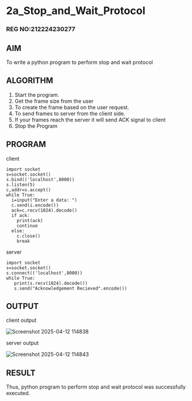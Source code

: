 # 2a_Stop_and_Wait_Protocol
### REG NO:212224230277
## AIM 
To write a python program to perform stop and wait protocol
## ALGORITHM
1. Start the program.
2. Get the frame size from the user
3. To create the frame based on the user request.
4. To send frames to server from the client side.
5. If your frames reach the server it will send ACK signal to client
6. Stop the Program
## PROGRAM

client
~~~
import socket
s=socket.socket()
s.bind(('localhost',8000))
s.listen(5)
c,addr=s.accept()
while True:
  i=input("Enter a data: ")
  c.send(i.encode())
  ack=c.recv(1024).decode()
  if ack:
    print(ack)
    continue
  else:
    c.close()
    break
~~~
server
~~~
import socket
s=socket.socket()
s.connect(('localhost',8000))
while True:
   print(s.recv(1024).decode())
   s.send("Acknowledgement Recieved".encode())
~~~

## OUTPUT

client output

![Screenshot 2025-04-12 114838](https://github.com/user-attachments/assets/4591be1b-9803-4e5a-8207-454bb7c64026)

server output

![Screenshot 2025-04-12 114843](https://github.com/user-attachments/assets/3e9c5c85-6e8a-460b-8900-6f6893c8d102)


## RESULT
Thus, python program to perform stop and wait protocol was successfully executed.
